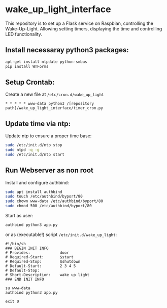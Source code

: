 # wake_up_light_interface

This repository is to set up a Flask service on Raspbian, controlling the Wake-Up-Light. Allowing setting timers, displaying the time and controlling LED functionality.

## Install necessaray python3 packages:
```sh
apt-get install ntpdate python-smbus
pip install WTForms
```
## Setup Crontab:
Create a new file at `/etc/cron.d/wake_up_light`

```
* * * * * www-data python3 /[repository path]/wake_up_light_interface/timer_cron.py
```

## Update time via ntp:
Update ntp to ensure a proper time base:

```sh
sudo /etc/init.d/ntp stop
sudo ntpd -q -g
sudo /etc/init.d/ntp start
```

## Run Webserver as non root
Install and configure authbind:
```sh
sudo apt install authbind
sudo touch /etc/authbind/byport/80
sudo chown www-data /etc/authbind/byport/80
sudo chmod 500 /etc/authbind/byport/80
```

Start as user:
```sh
authbind python3 app.py
```

or as (executable!) script `/etc/init.d/wake_up_light`:

    #!/bin/sh
    ### BEGIN INIT INFO
    # Provides:             door
    # Required-Start:       $start
    # Required-Stop:        $shutdown
    # Default-Start:        2 3 4 5
    # Default-Stop:
    # Short-Description:    wake up light
    ### END INIT INFO

    su www-data
    authbind python3 app.py

    exit 0
